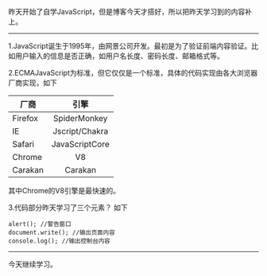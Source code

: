 昨天开始了自学JavaScript，但是博客今天才搭好，所以把昨天学习到的内容补上。

----


 1.JavaScript诞生于1995年，由网景公司开发。最初是为了验证前端内容验证。比如用户输入的信息是否正确，如用户名长度、密码长度、邮箱格式等。
 
 2.ECMAJavaScript为标准，但它仅仅是一个标准，具体的代码实现由各大浏览器厂商实现，如下
 
厂商|引擎
---|:--:
Firefox|SpiderMonkey
IE|Jscript/Chakra
Safari|JavaScriptCore
Chrome|V8
Carakan|Carakan

其中Chrome的V8引擎是最快速的。

3.代码部分昨天学习了三个元素？ 如下

```
alert(); //警告窗口
document.write(); //输出页面内容
console.log(); //输出控制台内容
```
----
今天继续学习。